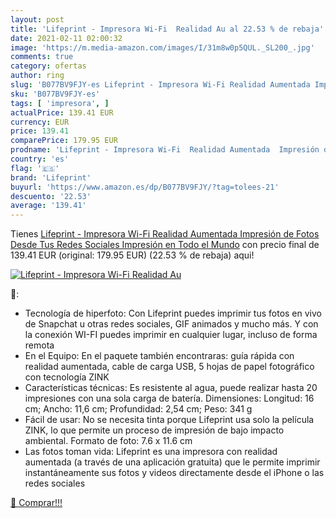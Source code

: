 ```yaml
---
layout: post
title: 'Lifeprint - Impresora Wi-Fi  Realidad Au al 22.53 % de rebaja'
date: 2021-02-11 02:00:32
image: 'https://m.media-amazon.com/images/I/31m8w0p5QUL._SL200_.jpg'
comments: true
category: ofertas
author: ring
slug: 'B077BV9FJY-es Lifeprint - Impresora Wi-Fi Realidad Aumentada Impresión...'
sku: 'B077BV9FJY-es'
tags: [ 'impresora', ]
actualPrice: 139.41 EUR
currency: EUR
price: 139.41
comparePrice: 179.95 EUR
prodname: 'Lifeprint - Impresora Wi-Fi  Realidad Aumentada  Impresión de Fotos Desde Tus Redes Sociales  Impresión en Todo el Mundo'
country: 'es'
flag: '🇪🇸'
brand: 'Lifeprint'
buyurl: 'https://www.amazon.es/dp/B077BV9FJY/?tag=tolees-21'
descuento: '22.53'
average: '139.41'
---
```


Tienes [Lifeprint - Impresora Wi-Fi  Realidad Aumentada  Impresión de Fotos Desde Tus Redes Sociales  Impresión en Todo el Mundo](https://www.amazon.es/dp/B077BV9FJY/?tag=tolees-21) con precio final de  139.41 EUR (original: 179.95 EUR) (22.53 %  de rebaja) aqui!

[![Lifeprint - Impresora Wi-Fi  Realidad Au](https://m.media-amazon.com/images/I/31m8w0p5QUL._SL200_.jpg)](https://www.amazon.es/dp/B077BV9FJY/?tag=tolees-21)

🔎:

- Tecnología de hiperfoto: Con Lifeprint puedes imprimir tus fotos en vivo de Snapchat u otras redes sociales, GIF animados y mucho más. Y con la conexión WI-FI puedes imprimir en cualquier lugar, incluso de forma remota
- En el Equipo: En el paquete también encontraras: guía rápida con realidad aumentada, cable de carga USB, 5 hojas de papel fotográfico con tecnología ZINK
- Características técnicas: Es resistente al agua, puede realizar hasta 20 impresiones con una sola carga de batería. Dimensiones: Longitud: 16 cm; Ancho: 11,6 cm; Profundidad: 2,54 cm; Peso: 341 g
- Fácil de usar: No se necesita tinta porque Lifeprint usa solo la película ZINK, lo que permite un proceso de impresión de bajo impacto ambiental. Formato de foto: 7.6 x 11.6 cm
- Las fotos toman vida: Lifeprint es una impresora con realidad aumentada (a través de una aplicación gratuita) que le permite imprimir instantáneamente sus fotos y videos directamente desde el iPhone o las redes sociales

[🛒 Comprar!!!](https://www.amazon.es/dp/B077BV9FJY/?tag=tolees-21)
